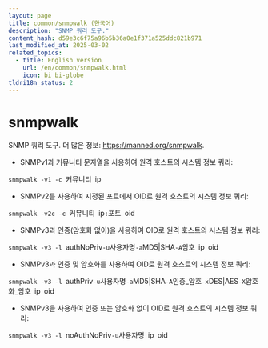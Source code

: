 ```yaml
---
layout: page
title: common/snmpwalk (한국어)
description: "SNMP 쿼리 도구."
content_hash: d59e3c6f75a96b5b36a0e1f371a525ddc821b971
last_modified_at: 2025-03-02
related_topics:
  - title: English version
    url: /en/common/snmpwalk.html
    icon: bi bi-globe
tldri18n_status: 2
---
```

# snmpwalk

SNMP 쿼리 도구.
더 많은 정보: <https://manned.org/snmpwalk>.

- SNMPv1과 커뮤니티 문자열을 사용하여 원격 호스트의 시스템 정보 쿼리:

`snmpwalk -v1 -c `<span class="tldr-var badge badge-pill bg-dark-lm bg-white-dm text-white-lm text-dark-dm font-weight-bold">커뮤니티</span>` `<span class="tldr-var badge badge-pill bg-dark-lm bg-white-dm text-white-lm text-dark-dm font-weight-bold">ip</span>

- SNMPv2를 사용하여 지정된 포트에서 OID로 원격 호스트의 시스템 정보 쿼리:

`snmpwalk -v2c -c `<span class="tldr-var badge badge-pill bg-dark-lm bg-white-dm text-white-lm text-dark-dm font-weight-bold">커뮤니티</span>` `<span class="tldr-var badge badge-pill bg-dark-lm bg-white-dm text-white-lm text-dark-dm font-weight-bold">ip</span>`:`<span class="tldr-var badge badge-pill bg-dark-lm bg-white-dm text-white-lm text-dark-dm font-weight-bold">포트</span>` `<span class="tldr-var badge badge-pill bg-dark-lm bg-white-dm text-white-lm text-dark-dm font-weight-bold">oid</span>

- SNMPv3과 인증(암호화 없이)을 사용하여 OID로 원격 호스트의 시스템 정보 쿼리:

`snmpwalk -v3 -l `<span class="tldr-var badge badge-pill bg-dark-lm bg-white-dm text-white-lm text-dark-dm font-weight-bold">authNoPriv</span>` -u `<span class="tldr-var badge badge-pill bg-dark-lm bg-white-dm text-white-lm text-dark-dm font-weight-bold">사용자명</span>` -a `<span class="tldr-var badge badge-pill bg-dark-lm bg-white-dm text-white-lm text-dark-dm font-weight-bold">MD5|SHA</span>` -A `<span class="tldr-var badge badge-pill bg-dark-lm bg-white-dm text-white-lm text-dark-dm font-weight-bold">암호</span>` `<span class="tldr-var badge badge-pill bg-dark-lm bg-white-dm text-white-lm text-dark-dm font-weight-bold">ip</span>` `<span class="tldr-var badge badge-pill bg-dark-lm bg-white-dm text-white-lm text-dark-dm font-weight-bold">oid</span>

- SNMPv3과 인증 및 암호화를 사용하여 OID로 원격 호스트의 시스템 정보 쿼리:

`snmpwalk -v3 -l `<span class="tldr-var badge badge-pill bg-dark-lm bg-white-dm text-white-lm text-dark-dm font-weight-bold">authPriv</span>` -u `<span class="tldr-var badge badge-pill bg-dark-lm bg-white-dm text-white-lm text-dark-dm font-weight-bold">사용자명</span>` -a `<span class="tldr-var badge badge-pill bg-dark-lm bg-white-dm text-white-lm text-dark-dm font-weight-bold">MD5|SHA</span>` -A `<span class="tldr-var badge badge-pill bg-dark-lm bg-white-dm text-white-lm text-dark-dm font-weight-bold">인증_암호</span>` -x `<span class="tldr-var badge badge-pill bg-dark-lm bg-white-dm text-white-lm text-dark-dm font-weight-bold">DES|AES</span>` -X `<span class="tldr-var badge badge-pill bg-dark-lm bg-white-dm text-white-lm text-dark-dm font-weight-bold">암호화_암호</span>` `<span class="tldr-var badge badge-pill bg-dark-lm bg-white-dm text-white-lm text-dark-dm font-weight-bold">ip</span>` `<span class="tldr-var badge badge-pill bg-dark-lm bg-white-dm text-white-lm text-dark-dm font-weight-bold">oid</span>

- SNMPv3을 사용하여 인증 또는 암호화 없이 OID로 원격 호스트의 시스템 정보 쿼리:

`snmpwalk -v3 -l `<span class="tldr-var badge badge-pill bg-dark-lm bg-white-dm text-white-lm text-dark-dm font-weight-bold">noAuthNoPriv</span>` -u `<span class="tldr-var badge badge-pill bg-dark-lm bg-white-dm text-white-lm text-dark-dm font-weight-bold">사용자명</span>` `<span class="tldr-var badge badge-pill bg-dark-lm bg-white-dm text-white-lm text-dark-dm font-weight-bold">ip</span>` `<span class="tldr-var badge badge-pill bg-dark-lm bg-white-dm text-white-lm text-dark-dm font-weight-bold">oid</span>
